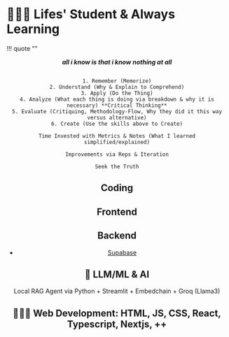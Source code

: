 # 🧑🏽‍🎓 Lifes' Student & Always Learning

!!! quote ""
    <center>***all i know is that i know nothing at all***
           

``` title="📖 How to become an Expert"

1. Remember (Memorize)
2. Understand (Why & Explain to Comprehend)
3. Apply (Do the Thing)
4. Analyze (What each thing is doing via breakdown & why it is necessary) **Critical Thinking**
5. Evaluate (Critiquing, Methodology-Flow, Why they did it this way versus alternative)
6. Create (Use the skills above to Create)

``` 

``` title=""
Time Invested with Metrics & Notes (What I learned simplified/explained)

Improvements via Reps & Iteration

Seek the Truth
```

## Coding

## Frontend

## Backend
- [Supabase](https://supabase.com/)

## 🤖 LLM/ML & AI

Local RAG Agent via Python + Streamlit + Embedchain + Groq (Llama3)

## 🧑🏾‍💻 Web Development: HTML, JS, CSS, React, Typescript, Nextjs, ++